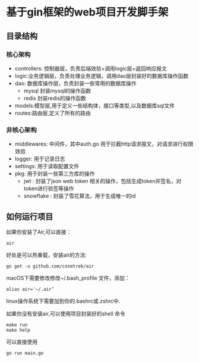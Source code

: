 # 基于gin框架的web项目开发脚手架

## 目录结构

### 核心架构

- controllers: 控制器层，负责后端效验+调用logic层+返回响应报文
- logic:业务逻辑层，负责处理业务逻辑，调用dao层封装好的数据库操作函数
- dao: 数据库操作层，负责封装一些常用的数据库操作  
  - mysql 封装mysql的操作函数
  - redis 封装redis的操作函数
- models:模型层,用于定义一些结构体，接口等类型,以及数据库sql文件
- routes:路由层,定义了所有的路由  

### 非核心架构

- middlewares: 中间件，其中auth.go 用于拦截http请求报文，对请求进行权限效验
- logger: 用于记录日志
- settings: 用于读取配置文件
- pkg: 用于封装一些第三方库的操作
  - jwt : 封装了json web token 相关的操作，包括生成token并签名，对token进行验签等操作
  - snowflake : 封装了雪花算法，用于生成唯一的id

## 如何运行项目

如果你安装了Air,可以直接：

```shell
air
```

好处是可以热重载，安装air的方法:

```shell
go get -u github.com/cosmtrek/air

```

macOS下需要修改修改~/.bash_profile 文件，添加：

```shell
alias air='~/.air’
```

linux操作系统下需要加到你的.bashrc或.zshrc中.

如果你没有安装air,可以使用项目封装好的shell 命令

```shell
make run  
make help
```

可以直接使用

```shell
go run main.go
```

